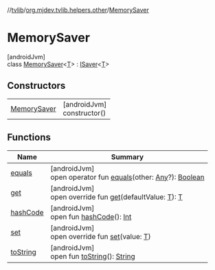 //[tvlib](../../../index.md)/[org.mjdev.tvlib.helpers.other](../index.md)/[MemorySaver](index.md)

# MemorySaver

[androidJvm]\
class [MemorySaver](index.md)&lt;[T](index.md)&gt; : [ISaver](../-i-saver/index.md)&lt;[T](index.md)&gt;

## Constructors

| | |
|---|---|
| [MemorySaver](-memory-saver.md) | [androidJvm]<br>constructor() |

## Functions

| Name | Summary |
|---|---|
| [equals](../../org.mjdev.tvlib.webscrapper.select/-element-not-found-exception/index.md#585090901%2FFunctions%2F-1596939238) | [androidJvm]<br>open operator fun [equals](../../org.mjdev.tvlib.webscrapper.select/-element-not-found-exception/index.md#585090901%2FFunctions%2F-1596939238)(other: [Any](https://kotlinlang.org/api/latest/jvm/stdlib/kotlin/-any/index.html)?): [Boolean](https://kotlinlang.org/api/latest/jvm/stdlib/kotlin/-boolean/index.html) |
| [get](get.md) | [androidJvm]<br>open override fun [get](get.md)(defaultValue: [T](index.md)): [T](index.md) |
| [hashCode](../../org.mjdev.tvlib.webscrapper.select/-element-not-found-exception/index.md#1794629105%2FFunctions%2F-1596939238) | [androidJvm]<br>open fun [hashCode](../../org.mjdev.tvlib.webscrapper.select/-element-not-found-exception/index.md#1794629105%2FFunctions%2F-1596939238)(): [Int](https://kotlinlang.org/api/latest/jvm/stdlib/kotlin/-int/index.html) |
| [set](set.md) | [androidJvm]<br>open override fun [set](set.md)(value: [T](index.md)) |
| [toString](../../org.mjdev.tvlib.webscrapper.select/-element-not-found-exception/index.md#1616463040%2FFunctions%2F-1596939238) | [androidJvm]<br>open fun [toString](../../org.mjdev.tvlib.webscrapper.select/-element-not-found-exception/index.md#1616463040%2FFunctions%2F-1596939238)(): [String](https://kotlinlang.org/api/latest/jvm/stdlib/kotlin/-string/index.html) |
